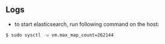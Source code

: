 Logs
----

* to start elasticsearch, run following command on the host:
```bash
$ sudo sysctl -w vm.max_map_count=262144
```
